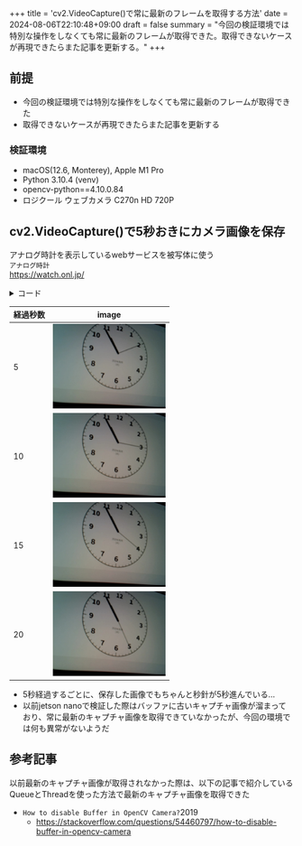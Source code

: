 +++
title = 'cv2.VideoCapture()で常に最新のフレームを取得する方法'
date = 2024-08-06T22:10:48+09:00
draft = false
summary = "今回の検証環境では特別な操作をしなくても常に最新のフレームが取得できた。取得できないケースが再現できたらまた記事を更新する。"
+++


## 前提

- 今回の検証環境では特別な操作をしなくても常に最新のフレームが取得できた
- 取得できないケースが再現できたらまた記事を更新する


### 検証環境

- macOS(12.6, Monterey), Apple M1 Pro
- Python 3.10.4 (venv)
- opencv-python==4.10.0.84
- ロジクール ウェブカメラ C270n HD 720P


## cv2.VideoCapture()で5秒おきにカメラ画像を保存 

アナログ時計を表示しているwebサービスを被写体に使う  
`アナログ時計`  
https://watch.onl.jp/


<details>

<summary>
コード
</summary>

```python
import os
import time

import cv2


def main(dir_save: str):

    os.makedirs(dir_save, exist_ok=True)

    # setup
    cap = cv2.VideoCapture(0)
    print(cap.get(cv2.CAP_PROP_FPS))

    cnt = 0
    while True:
        try:
            ret, frame = cap.read()
            if ret:
                # 5秒おきにカメラ画像を保存
                time.sleep(5)
                print(cnt)
                path_save = os.path.join(dir_save, f"{str(cnt).zfill(3)}.jpg")
                cv2.imwrite(path_save, frame)

            cnt += 1
        except Exception as e:
            print(e)
            break

    cap.release()


if __name__ == "__main__":
    dir_save = "save"
    main(dir_save)

```
</details>


経過秒数 | image
-- | --
| 5 | <img src="./img/000.jpg" width=200px> |  
| 10 | <img src="./img/001.jpg" width=200px> |  
| 15 | <img src="./img/002.jpg" width=200px> |  
| 20 | <img src="./img/003.jpg" width=200px> |  


- 5秒経過するごとに、保存した画像でもちゃんと秒針が5秒進んでいる...
- 以前jetson nanoで検証した際はバッファに古いキャプチャ画像が溜まっており、常に最新のキャプチャ画像を取得できていなかったが、今回の環境では何も異常がないようだ


## 参考記事

以前最新のキャプチャ画像が取得されなかった際は、以下の記事で紹介しているQueueとThreadを使った方法で最新のキャプチャ画像を取得できた

- `How to disable Buffer in OpenCV Camera?`2019
    - https://stackoverflow.com/questions/54460797/how-to-disable-buffer-in-opencv-camera


